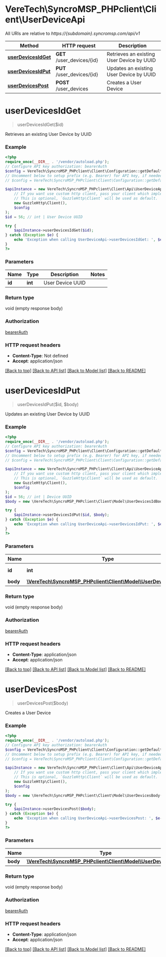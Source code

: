 # VereTech\SyncroMSP_PHPclient\Client\UserDeviceApi

All URIs are relative to *https://{subdomain}.syncromsp.com/api/v1*

Method | HTTP request | Description
------------- | ------------- | -------------
[**userDevicesIdGet**](UserDeviceApi.md#userdevicesidget) | **GET** /user_devices/{id} | Retrieves an existing User Device by UUID
[**userDevicesIdPut**](UserDeviceApi.md#userdevicesidput) | **PUT** /user_devices/{id} | Updates an existing User Device by UUID
[**userDevicesPost**](UserDeviceApi.md#userdevicespost) | **POST** /user_devices | Creates a User Device

# **userDevicesIdGet**
> userDevicesIdGet($id)

Retrieves an existing User Device by UUID

### Example
```php
<?php
require_once(__DIR__ . '/vendor/autoload.php');
// Configure API key authorization: bearerAuth
$config = VereTech\SyncroMSP_PHPclient\Client\Configuration::getDefaultConfiguration()->setApiKey('Authorization', 'YOUR_API_KEY');
// Uncomment below to setup prefix (e.g. Bearer) for API key, if needed
// $config = VereTech\SyncroMSP_PHPclient\Client\Configuration::getDefaultConfiguration()->setApiKeyPrefix('Authorization', 'Bearer');

$apiInstance = new VereTech\SyncroMSP_PHPclient\Client\Api\UserDeviceApi(
    // If you want use custom http client, pass your client which implements `GuzzleHttp\ClientInterface`.
    // This is optional, `GuzzleHttp\Client` will be used as default.
    new GuzzleHttp\Client(),
    $config
);
$id = 56; // int | User Device UUID

try {
    $apiInstance->userDevicesIdGet($id);
} catch (Exception $e) {
    echo 'Exception when calling UserDeviceApi->userDevicesIdGet: ', $e->getMessage(), PHP_EOL;
}
?>
```

### Parameters

Name | Type | Description  | Notes
------------- | ------------- | ------------- | -------------
 **id** | **int**| User Device UUID |

### Return type

void (empty response body)

### Authorization

[bearerAuth](../../README.md#bearerAuth)

### HTTP request headers

 - **Content-Type**: Not defined
 - **Accept**: application/json

[[Back to top]](#) [[Back to API list]](../../README.md#documentation-for-api-endpoints) [[Back to Model list]](../../README.md#documentation-for-models) [[Back to README]](../../README.md)

# **userDevicesIdPut**
> userDevicesIdPut($id, $body)

Updates an existing User Device by UUID

### Example
```php
<?php
require_once(__DIR__ . '/vendor/autoload.php');
// Configure API key authorization: bearerAuth
$config = VereTech\SyncroMSP_PHPclient\Client\Configuration::getDefaultConfiguration()->setApiKey('Authorization', 'YOUR_API_KEY');
// Uncomment below to setup prefix (e.g. Bearer) for API key, if needed
// $config = VereTech\SyncroMSP_PHPclient\Client\Configuration::getDefaultConfiguration()->setApiKeyPrefix('Authorization', 'Bearer');

$apiInstance = new VereTech\SyncroMSP_PHPclient\Client\Api\UserDeviceApi(
    // If you want use custom http client, pass your client which implements `GuzzleHttp\ClientInterface`.
    // This is optional, `GuzzleHttp\Client` will be used as default.
    new GuzzleHttp\Client(),
    $config
);
$id = 56; // int | Device UUID
$body = new \VereTech\SyncroMSP_PHPclient\Client\Model\UserDevicesIdBody(); // \VereTech\SyncroMSP_PHPclient\Client\Model\UserDevicesIdBody | 

try {
    $apiInstance->userDevicesIdPut($id, $body);
} catch (Exception $e) {
    echo 'Exception when calling UserDeviceApi->userDevicesIdPut: ', $e->getMessage(), PHP_EOL;
}
?>
```

### Parameters

Name | Type | Description  | Notes
------------- | ------------- | ------------- | -------------
 **id** | **int**| Device UUID |
 **body** | [**\VereTech\SyncroMSP_PHPclient\Client\Model\UserDevicesIdBody**](../Model/UserDevicesIdBody.md)|  | [optional]

### Return type

void (empty response body)

### Authorization

[bearerAuth](../../README.md#bearerAuth)

### HTTP request headers

 - **Content-Type**: application/json
 - **Accept**: application/json

[[Back to top]](#) [[Back to API list]](../../README.md#documentation-for-api-endpoints) [[Back to Model list]](../../README.md#documentation-for-models) [[Back to README]](../../README.md)

# **userDevicesPost**
> userDevicesPost($body)

Creates a User Device

### Example
```php
<?php
require_once(__DIR__ . '/vendor/autoload.php');
// Configure API key authorization: bearerAuth
$config = VereTech\SyncroMSP_PHPclient\Client\Configuration::getDefaultConfiguration()->setApiKey('Authorization', 'YOUR_API_KEY');
// Uncomment below to setup prefix (e.g. Bearer) for API key, if needed
// $config = VereTech\SyncroMSP_PHPclient\Client\Configuration::getDefaultConfiguration()->setApiKeyPrefix('Authorization', 'Bearer');

$apiInstance = new VereTech\SyncroMSP_PHPclient\Client\Api\UserDeviceApi(
    // If you want use custom http client, pass your client which implements `GuzzleHttp\ClientInterface`.
    // This is optional, `GuzzleHttp\Client` will be used as default.
    new GuzzleHttp\Client(),
    $config
);
$body = new \VereTech\SyncroMSP_PHPclient\Client\Model\UserDevicesBody(); // \VereTech\SyncroMSP_PHPclient\Client\Model\UserDevicesBody | 

try {
    $apiInstance->userDevicesPost($body);
} catch (Exception $e) {
    echo 'Exception when calling UserDeviceApi->userDevicesPost: ', $e->getMessage(), PHP_EOL;
}
?>
```

### Parameters

Name | Type | Description  | Notes
------------- | ------------- | ------------- | -------------
 **body** | [**\VereTech\SyncroMSP_PHPclient\Client\Model\UserDevicesBody**](../Model/UserDevicesBody.md)|  | [optional]

### Return type

void (empty response body)

### Authorization

[bearerAuth](../../README.md#bearerAuth)

### HTTP request headers

 - **Content-Type**: application/json
 - **Accept**: application/json

[[Back to top]](#) [[Back to API list]](../../README.md#documentation-for-api-endpoints) [[Back to Model list]](../../README.md#documentation-for-models) [[Back to README]](../../README.md)

